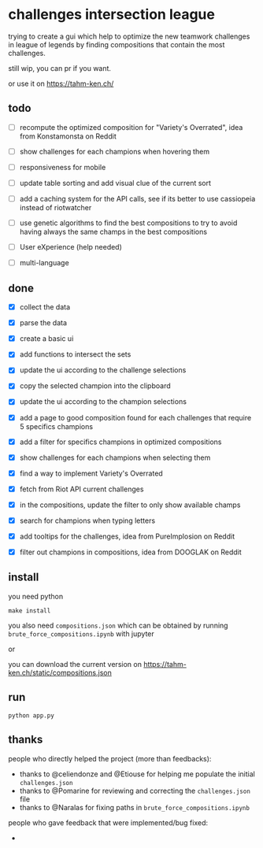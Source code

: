 # challenges intersection league

trying to create a gui which help to optimize the new teamwork challenges in league of legends by finding compositions that contain the most challenges.

still wip, you can pr if you want.

or use it on https://tahm-ken.ch/

## todo
- [ ] recompute the optimized composition for "Variety's Overrated", idea from Konstamonsta on Reddit
- [ ] show challenges for each champions when hovering them
- [ ] responsiveness for mobile
- [ ] update table sorting and add visual clue of the current sort
- [ ] add a caching system for the API calls, see if its better to use cassiopeia instead of riotwatcher
- [ ] use genetic algorithms to find the best compositions to try to avoid having always the same champs in the best compositions
- [ ] User eXperience (help needed)
- [ ] multi-language


## done
- [x] collect the data
- [x] parse the data
- [x] create a basic ui
- [x] add functions to intersect the sets
- [x] update the ui according to the challenge selections
- [x] copy the selected champion into the clipboard
- [x] update the ui according to the champion selections
- [x] add a page to good composition found for each challenges that require 5 specifics champions
- [x] add a filter for specifics champions in optimized compositions
- [x] show challenges for each champions when selecting them 
- [x] find a way to implement Variety's Overrated
- [x] fetch from Riot API current challenges
- [x] in the compositions, update the filter to only show available champs
- [x] search for champions when typing letters
- [x] add tooltips for the challenges, idea from PureImplosion on Reddit
- [x] filter out champions in compositions, idea from DOOGLAK on Reddit


## install
you need python

```
make install
```

you also need `compositions.json` which can be obtained by running `brute_force_compositions.ipynb` with jupyter

or

you can download the current version on https://tahm-ken.ch/static/compositions.json

## run
```
python app.py
```

## thanks

people who directly helped the project (more than feedbacks):

- thanks to @celiendonze and @Etiouse for helping me populate the initial `challenges.json`
- thanks to @Pomarine for reviewing and correcting the `challenges.json` file
- thanks to @Naralas for fixing paths in `brute_force_compositions.ipynb`

people who gave feedback that were implemented/bug fixed:

- 